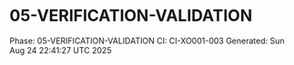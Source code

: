 # 05-VERIFICATION-VALIDATION
Phase: 05-VERIFICATION-VALIDATION
CI: CI-XO001-003
Generated: Sun Aug 24 22:41:27 UTC 2025
